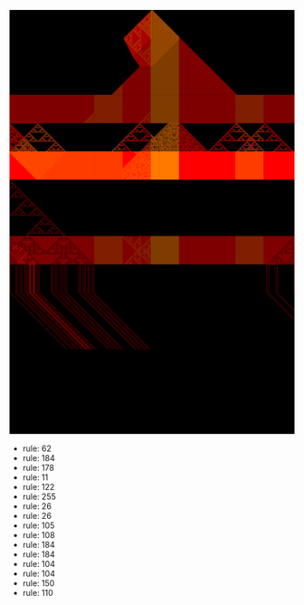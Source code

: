 ![photo](./output.png) 
 * rule: 62
* rule: 184
* rule: 178
* rule: 11
* rule: 122
* rule: 255
* rule: 26
* rule: 26
* rule: 105
* rule: 108
* rule: 184
* rule: 184
* rule: 104
* rule: 104
* rule: 150
* rule: 110
